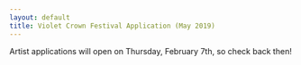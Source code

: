 ```yaml
---
layout: default
title: Violet Crown Festival Application (May 2019)
---
```

<script>
if (location.protocol != 'https:') {  location.href = 'https:' + window.location.href.substring(window.location.protocol.length); }
</script>

Artist applications will open on Thursday, February 7th, so check back then!

<!-- script type="text/javascript" src="https://form.jotform.com/jsform/90348044674157"></script -->

<!-- The artist roster for the Spring festival is now full.  Thanks for your interest. -->
